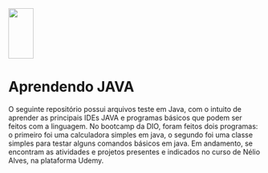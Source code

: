 <img src="https://upload.wikimedia.org/wikipedia/pt/thumb/3/30/Java_programming_language_logo.svg/468px-Java_programming_language_logo.svg.png?20190828223431" width="50" height="100">

# Aprendendo JAVA
O seguinte repositório possui arquivos teste em Java, com o intuito de aprender as principais IDEs JAVA e programas básicos que podem ser feitos com a linguagem. No bootcamp da DIO, foram feitos dois programas: o primeiro foi uma calculadora simples em java, o segundo foi uma classe simples para testar alguns comandos básicos em java. Em andamento, se encontram as atividades e projetos presentes e indicados no curso de Nélio Alves, na plataforma Udemy.
